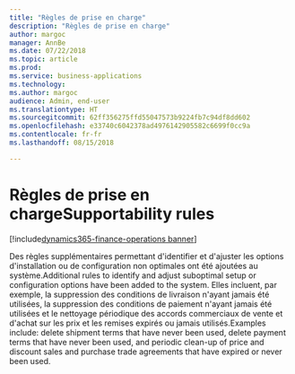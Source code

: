 ```yaml
---
title: "Règles de prise en charge"
description: "Règles de prise en charge"
author: margoc
manager: AnnBe
ms.date: 07/22/2018
ms.topic: article
ms.prod: 
ms.service: business-applications
ms.technology: 
ms.author: margoc
audience: Admin, end-user
ms.translationtype: HT
ms.sourcegitcommit: 62ff356275ffd55047573b9224fb7c94df8dd602
ms.openlocfilehash: e33740c6042378ad4976142905582c6699f0cc9a
ms.contentlocale: fr-fr
ms.lasthandoff: 08/15/2018

---
```

#  <a name="supportability-rules"></a><span data-ttu-id="23949-103">Règles de prise en charge</span><span class="sxs-lookup"><span data-stu-id="23949-103">Supportability rules</span></span>

[!include[dynamics365-finance-operations banner](../includes/dynamics365-finance-operations.md)]



<span data-ttu-id="23949-104">Des règles supplémentaires permettant d'identifier et d'ajuster les options d'installation ou de configuration non optimales ont été ajoutées au système.</span><span class="sxs-lookup"><span data-stu-id="23949-104">Additional rules to identify and adjust suboptimal setup or configuration options have been added to the system.</span></span> <span data-ttu-id="23949-105">Elles incluent, par exemple, la suppression des conditions de livraison n'ayant jamais été utilisées, la suppression des conditions de paiement n'ayant jamais été utilisées et le nettoyage périodique des accords commerciaux de vente et d'achat sur les prix et les remises expirés ou jamais utilisés.</span><span class="sxs-lookup"><span data-stu-id="23949-105">Examples include: delete shipment terms that have never been used, delete payment terms that have never been used, and periodic clean-up of price and discount sales and purchase trade agreements that have expired or never been used.</span></span>

